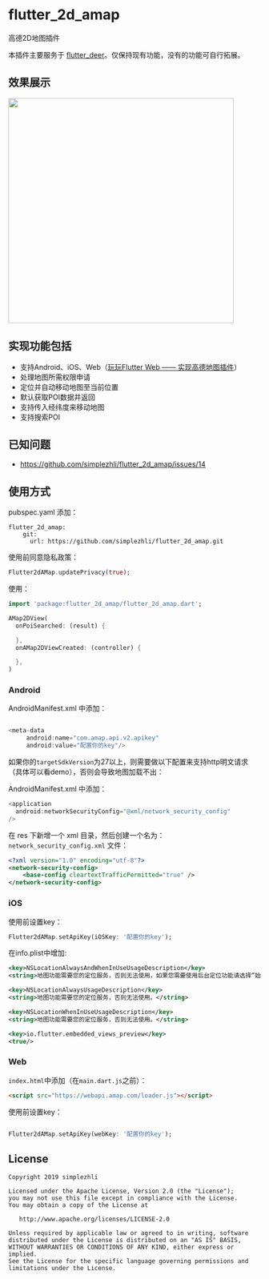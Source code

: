 # flutter_2d_amap

高德2D地图插件

本插件主要服务于 [flutter_deer](https://github.com/simplezhli/flutter_deer)。仅保持现有功能，没有的功能可自行拓展。

## 效果展示

<img src="preview/Screenshot_1.jpg" width="450px"/>

## 实现功能包括

* 支持Android、iOS、Web（[玩玩Flutter Web —— 实现高德地图插件](https://weilu.blog.csdn.net/article/details/106465792)）
* 处理地图所需权限申请
* 定位并自动移动地图至当前位置
* 默认获取POI数据并返回
* 支持传入经纬度来移动地图
* 支持搜索POI

## 已知问题

- https://github.com/simplezhli/flutter_2d_amap/issues/14

## 使用方式

pubspec.yaml 添加：

```
flutter_2d_amap:
    git:
      url: https://github.com/simplezhli/flutter_2d_amap.git
```

使用前同意隐私政策：

```dart
Flutter2dAMap.updatePrivacy(true);
```

使用：

```dart
import 'package:flutter_2d_amap/flutter_2d_amap.dart';

AMap2DView(
  onPoiSearched: (result) {

  },
  onAMap2DViewCreated: (controller) {

  },
)

```

### Android

AndroidManifest.xml 中添加：

```java

<meta-data
     android:name="com.amap.api.v2.apikey"
     android:value="配置你的key"/>

```

如果你的`targetSdkVersion`为27以上，则需要做以下配置来支持http明文请求（具体可以看demo），否则会导致地图加载不出：

AndroidManifest.xml 中添加：

```java
<application
  android:networkSecurityConfig="@xml/network_security_config"
/>

```

在 res 下新增一个 xml 目录，然后创建一个名为：`network_security_config.xml` 文件：

```xml
<?xml version="1.0" encoding="utf-8"?>
<network-security-config>
    <base-config cleartextTrafficPermitted="true" />
</network-security-config>
```

### iOS

使用前设置key：

```dart
Flutter2dAMap.setApiKey(iOSKey: '配置你的key');

```

在info.plist中增加:

```xml
<key>NSLocationAlwaysAndWhenInUseUsageDescription</key>
<string>地图功能需要您的定位服务，否则无法使用，如果您需要使用后台定位功能请选择“始终允许”。</string>

<key>NSLocationAlwaysUsageDescription</key>
<string>地图功能需要您的定位服务，否则无法使用。</string>

<key>NSLocationWhenInUseUsageDescription</key>
<string>地图功能需要您的定位服务，否则无法使用。</string>

<key>io.flutter.embedded_views_preview</key>
<true/>

```

### Web

`index.html`中添加（在`main.dart.js`之前）：

```html
<script src="https://webapi.amap.com/loader.js"></script>
```

使用前设置key：

```dart

Flutter2dAMap.setApiKey(webKey: '配置你的key');

```

## License

	Copyright 2019 simplezhli

    Licensed under the Apache License, Version 2.0 (the "License");
    you may not use this file except in compliance with the License.
    You may obtain a copy of the License at

       http://www.apache.org/licenses/LICENSE-2.0

    Unless required by applicable law or agreed to in writing, software
    distributed under the License is distributed on an "AS IS" BASIS,
    WITHOUT WARRANTIES OR CONDITIONS OF ANY KIND, either express or implied.
    See the License for the specific language governing permissions and
    limitations under the License.

